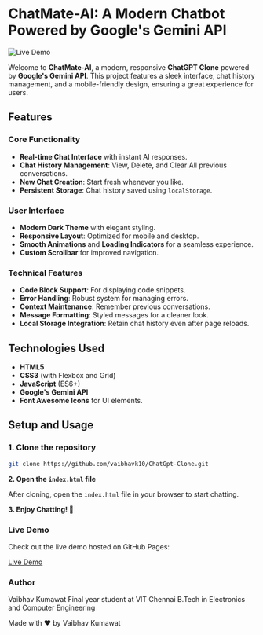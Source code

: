 # ChatMate-AI: A Modern Chatbot Powered by Google's Gemini API

![Live Demo](https://img.shields.io/badge/Live%20Demo-Github%20Pages-brightgreen)

Welcome to **ChatMate-AI**, a modern, responsive **ChatGPT Clone** powered by **Google's Gemini API**. This project features a sleek interface, chat history management, and a mobile-friendly design, ensuring a great experience for users. 

## Features

### Core Functionality
- **Real-time Chat Interface** with instant AI responses.
- **Chat History Management**: View, Delete, and Clear All previous conversations.
- **New Chat Creation**: Start fresh whenever you like.
- **Persistent Storage**: Chat history saved using `localStorage`.

### User Interface
- **Modern Dark Theme** with elegant styling.
- **Responsive Layout**: Optimized for mobile and desktop.
- **Smooth Animations** and **Loading Indicators** for a seamless experience.
- **Custom Scrollbar** for improved navigation.

### Technical Features
- **Code Block Support**: For displaying code snippets.
- **Error Handling**: Robust system for managing errors.
- **Context Maintenance**: Remember previous conversations.
- **Message Formatting**: Styled messages for a cleaner look.
- **Local Storage Integration**: Retain chat history even after page reloads.

## Technologies Used

- **HTML5**
- **CSS3** (with Flexbox and Grid)
- **JavaScript** (ES6+)
- **Google's Gemini API**
- **Font Awesome Icons** for UI elements.

## Setup and Usage

### 1. Clone the repository
```bash
git clone https://github.com/vaibhavk10/ChatGpt-Clone.git
```

**2. Open the `index.html` file**

After cloning, open the `index.html` file in your browser to start chatting.

**3. Enjoy Chatting! 🎉**

### Live Demo

Check out the live demo hosted on GitHub Pages:

[Live Demo](https://vaibhavk10.github.io/ChatMate-Ai/)

### Author

Vaibhav Kumawat
Final year student at VIT Chennai
B.Tech in Electronics and Computer Engineering

Made with ❤️ by Vaibhav Kumawat
